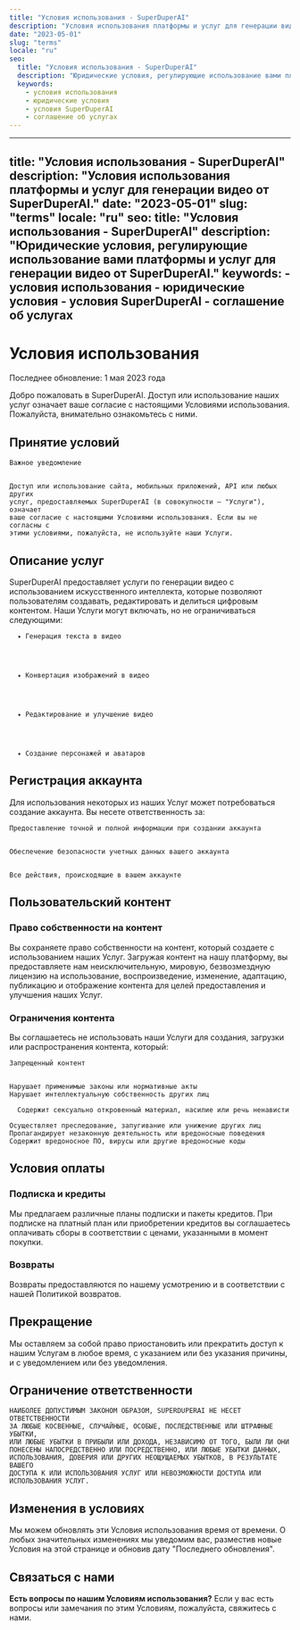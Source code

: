 ```yaml
---
title: "Условия использования - SuperDuperAI"
description: "Условия использования платформы и услуг для генерации видео от SuperDuperAI."
date: "2023-05-01"
slug: "terms"
locale: "ru"
seo:
  title: "Условия использования - SuperDuperAI"
  description: "Юридические условия, регулирующие использование вами платформы и услуг для генерации видео от SuperDuperAI."
  keywords:
    - условия использования
    - юридические условия
    - условия SuperDuperAI
    - соглашение об услугах
---
```


---
title: "Условия использования - SuperDuperAI"
description: "Условия использования платформы и услуг для генерации видео от SuperDuperAI."
date: "2023-05-01"
slug: "terms"
locale: "ru"
seo:
  title: "Условия использования - SuperDuperAI"
  description: "Юридические условия, регулирующие использование вами платформы и услуг для генерации видео от SuperDuperAI."
  keywords:
    - условия использования
    - юридические условия
    - условия SuperDuperAI
    - соглашение об услугах
---

# Условия использования

  Последнее обновление: 1 мая 2023 года

Добро пожаловать в SuperDuperAI. Доступ или использование наших услуг означает ваше согласие с настоящими Условиями использования. Пожалуйста, внимательно ознакомьтесь с ними.

## Принятие условий

  
    Важное уведомление
  
  
    Доступ или использование сайта, мобильных приложений, API или любых других
    услуг, предоставляемых SuperDuperAI (в совокупности – "Услуги"), означает
    ваше согласие с настоящими Условиями использования. Если вы не согласны с
    этими условиями, пожалуйста, не используйте наши Услуги.
  

## Описание услуг

SuperDuperAI предоставляет услуги по генерации видео с использованием искусственного интеллекта, которые позволяют пользователям создавать, редактировать и делиться цифровым контентом. Наши Услуги могут включать, но не ограничиваться следующими:

  
    
      ✦ Генерация текста в видео
    
  
  
    
      ✦ Конвертация изображений в видео
    
  
  
    
      ✦ Редактирование и улучшение видео
    
  
  
    
      ✦ Создание персонажей и аватаров
    
  

## Регистрация аккаунта

Для использования некоторых из наших Услуг может потребоваться создание аккаунта. Вы несете ответственность за:

  
    Предоставление точной и полной информации при создании аккаунта
  
  
    Обеспечение безопасности учетных данных вашего аккаунта
  
  
    Все действия, происходящие в вашем аккаунте
  

## Пользовательский контент

### Право собственности на контент

Вы сохраняете право собственности на контент, который создаете с использованием наших Услуг. Загружая контент на нашу платформу, вы предоставляете нам неисключительную, мировую, безвозмездную лицензию на использование, воспроизведение, изменение, адаптацию, публикацию и отображение контента для целей предоставления и улучшения наших Услуг.

### Ограничения контента

Вы соглашаетесь не использовать наши Услуги для создания, загрузки или распространения контента, который:

  
    Запрещенный контент
  
  
    Нарушает применимые законы или нормативные акты
    Нарушает интеллектуальную собственность других лиц
    
      Содержит сексуально откровенный материал, насилие или речь ненависти
    
    Осуществляет преследование, запугивание или унижение других лиц
    Пропагандирует незаконную деятельность или вредоносные поведения
    Содержит вредоносное ПО, вирусы или другие вредоносные коды
  

## Условия оплаты

### Подписка и кредиты

Мы предлагаем различные планы подписки и пакеты кредитов. При подписке на платный план или приобретении кредитов вы соглашаетесь оплачивать сборы в соответствии с ценами, указанными в момент покупки.

### Возвраты

Возвраты предоставляются по нашему усмотрению и в соответствии с нашей Политикой возвратов.

## Прекращение

Мы оставляем за собой право приостановить или прекратить доступ к нашим Услугам в любое время, с указанием или без указания причины, и с уведомлением или без уведомления.

## Ограничение ответственности

  
    НАИБОЛЕЕ ДОПУСТИМЫМ ЗАКОНОМ ОБРАЗОМ, SUPERDUPERAI НЕ НЕСЕТ ОТВЕТСТВЕННОСТИ
    ЗА ЛЮБЫЕ КОСВЕННЫЕ, СЛУЧАЙНЫЕ, ОСОБЫЕ, ПОСЛЕДСТВЕННЫЕ ИЛИ ШТРАФНЫЕ УБЫТКИ,
    ИЛИ ЛЮБЫЕ УБЫТКИ В ПРИБЫЛИ ИЛИ ДОХОДА, НЕЗАВИСИМО ОТ ТОГО, БЫЛИ ЛИ ОНИ
    ПОНЕСЕНЫ НАПОСРЕДСТВЕННО ИЛИ ПОСРЕДСТВЕННО, ИЛИ ЛЮБЫЕ УБЫТКИ ДАННЫХ,
    ИСПОЛЬЗОВАНИЯ, ДОВЕРИЯ ИЛИ ДРУГИХ НЕОЩУЩАЕМЫХ УБЫТКОВ, В РЕЗУЛЬТАТЕ ВАШЕГО
    ДОСТУПА К ИЛИ ИСПОЛЬЗОВАНИЯ УСЛУГ ИЛИ НЕВОЗМОЖНОСТИ ДОСТУПА ИЛИ
    ИСПОЛЬЗОВАНИЯ УСЛУГ.
  

## Изменения в условиях

Мы можем обновлять эти Условия использования время от времени. О любых значительных изменениях мы уведомим вас, разместив новые Условия на этой странице и обновив дату "Последнего обновления".

## Связаться с нами

  **Есть вопросы по нашим Условиям использования?** Если у вас есть вопросы или
  замечания по этим Условиям, пожалуйста, свяжитесь с нами.

